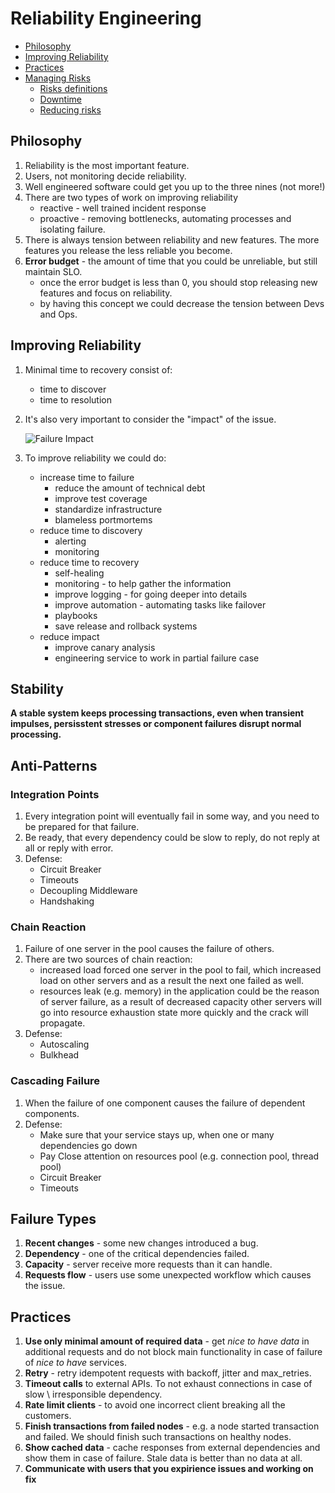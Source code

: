 # Reliability Engineering

  * [Philosophy](#philosophy)
  * [Improving Reliability](#improving-reliability)
  * [Practices](#practices)
  * [Managing Risks](#managing-risks)
    + [Risks definitions](#risks-definitions)
    + [Downtime](#downtime)
    + [Reducing risks](#reducing-risks)

## Philosophy
1. Reliability is the most important feature.
1. Users, not monitoring decide reliability.
1. Well engineered software could get you up to the three nines (not more!)
1. There are two types of work on improving reliability
    * reactive - well trained incident response
    * proactive - removing bottlenecks, automating processes and isolating failure.
1. There is always tension between reliability and new features. The more features you release the less reliable you become.
1. **Error budget** - the amount of time that you could be unreliable, but still maintain SLO.
    * once the error budget is less than 0, you should stop releasing new features and focus on reliability.
    * by having this concept we could decrease the tension between Devs and Ops.

## Improving Reliability
1. Minimal time to recovery consist of:
    * time to discover
    * time to resolution
1. It's also very important to consider the "impact" of the issue.

    ![Failure Impact](./img/failure-impact.png)

1. To improve reliability we could do:
    * increase time to failure
        * reduce the amount of technical debt
        * improve test coverage
        * standardize infrastructure
        * blameless portmortems
    * reduce time to discovery
        * alerting
        * monitoring
    * reduce time to recovery
        * self-healing
        * monitoring - to help gather the information
        * improve logging - for going deeper into details
        * improve automation - automating tasks like failover
        * playbooks
        * save release and rollback systems
    * reduce impact
        * improve canary analysis
        * engineering service to work in partial failure case

## Stability
**A stable system keeps processing transactions, even when transient impulses, persisstent stresses or component failures disrupt normal processing.**

## Anti-Patterns
### Integration Points
1. Every integration point will eventually fail in some way, and you need to be prepared for that failure.
1. Be ready, that every dependency could be slow to reply, do not reply at all or reply with error.
1. Defense:
    * Circuit Breaker
    * Timeouts
    * Decoupling Middleware
    * Handshaking

### Chain Reaction
1. Failure of one server in the pool causes the failure of others.
1. There are two sources of chain reaction:
    * increased load forced one server in the pool to fail, which increased load on other servers and as a result the next one failed as well.
    * resources leak (e.g. memory) in the application could be the reason of server failure, as a result of decreased capacity other servers will go into resource exhaustion state more quickly and the crack will propagate.
1. Defense:
    * Autoscaling
    * Bulkhead

### Cascading Failure
1. When the failure of one component causes the failure of dependent components.
1. Defense:
    * Make sure that your service stays up, when one or many dependencies go down
    * Pay Close attention on resources pool (e.g. connection pool, thread pool)
    * Circuit Breaker
    * Timeouts



## Failure Types
1. **Recent changes** - some new changes introduced a bug.
1. **Dependency** - one of the critical dependencies failed.
1. **Capacity** - server receive more requests than it can handle.
1. **Requests flow** - users use some unexpected workflow which causes the issue.

## Practices
1. **Use only minimal amount of required data** - get _nice to have data_ in additional requests and do not block main functionality in case of failure of _nice to have_ services.
1. **Retry** - retry idempotent requests with backoff, jitter and max_retries.
1. **Timeout calls** to external APIs. To not exhaust connections in case of slow \ irresponsible dependency.
1. **Rate limit clients** - to avoid one incorrect client breaking all the customers.
1. **Finish transactions from failed nodes** - e.g. a node started transaction and failed. We should finish such transactions on healthy nodes.
1. **Show cached data** - cache responses from external dependencies and show them in case of failure. Stale data is better than no data at all.
1. **Communicate with users that you expirience issues and working on fix**


